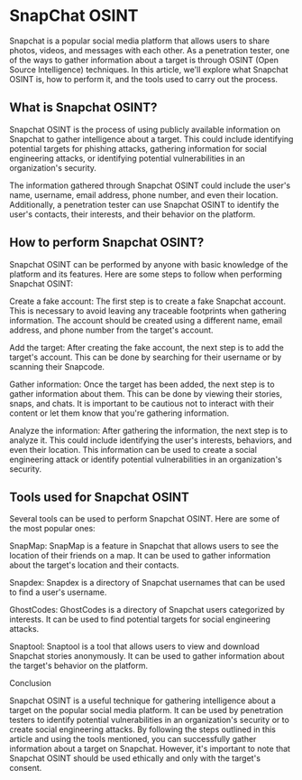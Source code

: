 # SnapChat OSINT

Snapchat is a popular social media platform that allows users to share photos, videos, and messages with each other. As a penetration tester, one of the ways to gather information about a target is through OSINT (Open Source Intelligence) techniques. In this article, we'll explore what Snapchat OSINT is, how to perform it, and the tools used to carry out the process.

## What is Snapchat OSINT?

Snapchat OSINT is the process of using publicly available information on Snapchat to gather intelligence about a target. This could include identifying potential targets for phishing attacks, gathering information for social engineering attacks, or identifying potential vulnerabilities in an organization's security.

The information gathered through Snapchat OSINT could include the user's name, username, email address, phone number, and even their location. Additionally, a penetration tester can use Snapchat OSINT to identify the user's contacts, their interests, and their behavior on the platform.

## How to perform Snapchat OSINT?

Snapchat OSINT can be performed by anyone with basic knowledge of the platform and its features. Here are some steps to follow when performing Snapchat OSINT:

Create a fake account: The first step is to create a fake Snapchat account. This is necessary to avoid leaving any traceable footprints when gathering information. The account should be created using a different name, email address, and phone number from the target's account.

Add the target: After creating the fake account, the next step is to add the target's account. This can be done by searching for their username or by scanning their Snapcode.

Gather information: Once the target has been added, the next step is to gather information about them. This can be done by viewing their stories, snaps, and chats. It is important to be cautious not to interact with their content or let them know that you're gathering information.

Analyze the information: After gathering the information, the next step is to analyze it. This could include identifying the user's interests, behaviors, and even their location. This information can be used to create a social engineering attack or identify potential vulnerabilities in an organization's security.

## Tools used for Snapchat OSINT

Several tools can be used to perform Snapchat OSINT. Here are some of the most popular ones:

SnapMap: SnapMap is a feature in Snapchat that allows users to see the location of their friends on a map. It can be used to gather information about the target's location and their contacts.

Snapdex: Snapdex is a directory of Snapchat usernames that can be used to find a user's username.

GhostCodes: GhostCodes is a directory of Snapchat users categorized by interests. It can be used to find potential targets for social engineering attacks.

Snaptool: Snaptool is a tool that allows users to view and download Snapchat stories anonymously. It can be used to gather information about the target's behavior on the platform.

Conclusion

Snapchat OSINT is a useful technique for gathering intelligence about a target on the popular social media platform. It can be used by penetration testers to identify potential vulnerabilities in an organization's security or to create social engineering attacks. By following the steps outlined in this article and using the tools mentioned, you can successfully gather information about a target on Snapchat. However, it's important to note that Snapchat OSINT should be used ethically and only with the target's consent.